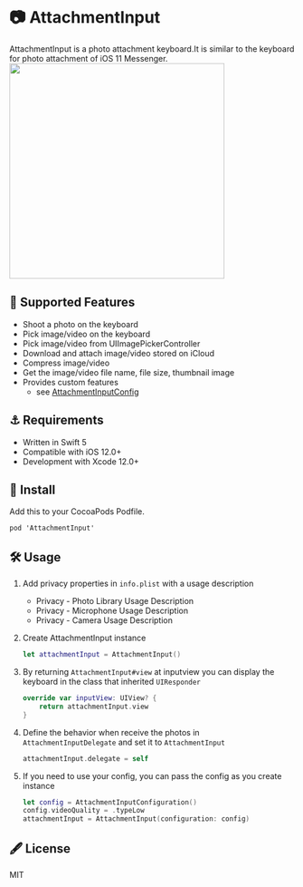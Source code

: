 📷 AttachmentInput 
===

AttachmentInput is a photo attachment keyboard.It is similar to the keyboard for photo attachment of iOS 11 Messenger.  
<img src="https://github.com/cybozu/AttachmentInput/raw/master/AttachmentInput.gif" width="380px"/>

##  🍱 Supported Features
* Shoot a photo on the keyboard
* Pick image/video on the keyboard
* Pick image/video from UIImagePickerController
* Download and attach image/video stored on iCloud
* Compress image/video
* Get the image/video file name, file size, thumbnail image
* Provides custom features
  * see [AttachmentInputConfig](https://github.com/cybozu/AttachmentInput/blob/master/AttachmentInput/AttachmentInput/AttachmentInputConfiguration.swift)

## ⚓  Requirements
- Written in Swift 5
- Compatible with iOS 12.0+
- Development with Xcode 12.0+

## 🏃 Install
Add this to your CocoaPods Podfile.
```
pod 'AttachmentInput'
```
## 🛠️ Usage
1. Add privacy properties in `info.plist` with a usage description
    * Privacy - Photo Library Usage Description  
    * Privacy - Microphone Usage Description  
    * Privacy - Camera Usage Description  
1. Create AttachmentInput instance
    ``` swift
    let attachmentInput = AttachmentInput()
    ```
1. By returning `AttachmentInput#view` at inputview you can display the keyboard in the class that inherited `UIResponder`
    ``` swift
    override var inputView: UIView? {
        return attachmentInput.view
    }
    ```

1. Define the behavior when receive the photos in `AttachmentInputDelegate` and set it to `AttachmentInput`
    ``` swift
    attachmentInput.delegate = self
    ```
1. If you need to use your config, you can pass the config as you create instance
    ``` swift
    let config = AttachmentInputConfiguration()
    config.videoQuality = .typeLow
    attachmentInput = AttachmentInput(configuration: config)
    ```

## 🖋️ License
MIT
